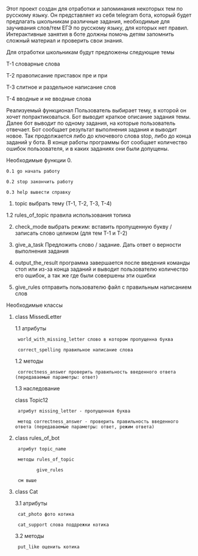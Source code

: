 Этот проект создан для отработки и запоминания некоторых тем по русскому языку. Он представляет из себя telegram бота, который будет предлагать школьникам различные задания, необходимые для заучивания слов/тем ЕГЭ по русскому языку, для которых нет правил. Интерактивные занятия в боте должны помочь детям запомнить сложный материал и проверить свои знания.

Для отработки школьникам будут предложены следующие темы

Т-1 словарные слова

Т-2 правописание приставок пре и при

Т-3 слитное и раздельное написание слов

Т-4 вводные и не вводные слова

Реализуемый функционал
Пользователь выбирает тему, в которой он хочет попрактиковаться. Бот выводит краткое описание задания темы. Далее бот выводит по одному задания, на которые пользователь отвечает. Бот сообщает результат выполнения задания и выводит новое. Так продолжается либо до ключевого слова stop, либо до конца заданий у бота.
В конце работы программы бот сообщает количество ошибок пользователя, и в каких заданиях они были допущены.

Необходимые функции
0. 

    0.1 go начать работу
    
    0.2 stop закончить работу
    
    0.3 help вывести справку
    
1. topic выбрать тему (Т-1, T-2, T-3, T-4)

1.2 rules_of_topic правила использования топика

2. check_mode выбрать режим: вставить пропущенную букву / записать слово целиком (для тем Т-1 и T-2)

3. give_a_task Предложить слово / задание. Дать ответ о верности выполнения задания

4. output_the_result программа завершается после введения команды стоп или из-за конца заданий и выводит пользователю количество его ошибок, а так же где были совершены эти ошибки

5. give_rules отправить пользователю файл с правильным написанием слов

Необходимые классы

1. class MissedLetter

    1.1 атрибуты
    
        world_with_missing_letter слово в котором пропущенна буква
        
        correct_spelling правильное написание слова
        
    1.2 методы
    
        correctness_answer проверить правильность введенного ответа (передаваемые параметры: ответ)
        
    1.3 наследование
    
    class Topic12
    
        атрибут missing_letter - пропущенная буква
        
        метод correctness_answer - проверить правильность введенного ответа (передаваемые параметры: ответ, режим ответа)

2. class rules_of_bot

        атрибут topic_name
        
        методы rules_of_topic
        
               give_rules
               
        см выше
    
3. class Cat

    3.1 атрибуты
    
        cat_photo фото котика
        
        cat_support слова поддрежки котика
        
    3.2 методы
    
        put_like оценить котика
        
